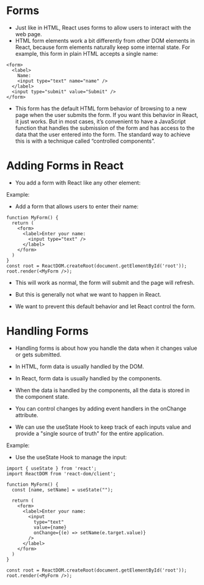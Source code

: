 # Forms

- Just like in HTML, React uses forms to allow users to interact with the web page.
- HTML form elements work a bit differently from other DOM elements in React, because form elements naturally keep some internal state. For example, this form in plain HTML accepts a single name:

```
<form>
  <label>
    Name:
    <input type="text" name="name" />
  </label>
  <input type="submit" value="Submit" />
</form>
```

- This form has the default HTML form behavior of browsing to a new page when the user submits the form. If you want this behavior in React, it just works. But in most cases, it’s convenient to have a JavaScript function that handles the submission of the form and has access to the data that the user entered into the form. The standard way to achieve this is with a technique called “controlled components”.

# Adding Forms in React

- You add a form with React like any other element:

Example:

- Add a form that allows users to enter their name:

```
function MyForm() {
  return (
    <form>
      <label>Enter your name:
        <input type="text" />
      </label>
    </form>
  )
}
const root = ReactDOM.createRoot(document.getElementById('root'));
root.render(<MyForm />);
```

- This will work as normal, the form will submit and the page will refresh.

- But this is generally not what we want to happen in React.

- We want to prevent this default behavior and let React control the form.

# Handling Forms

- Handling forms is about how you handle the data when it changes value or gets submitted.

- In HTML, form data is usually handled by the DOM.

- In React, form data is usually handled by the components.

- When the data is handled by the components, all the data is stored in the component state.

- You can control changes by adding event handlers in the onChange attribute.

- We can use the useState Hook to keep track of each inputs value and provide a "single source of truth" for the entire application.

Example:

- Use the useState Hook to manage the input:

```
import { useState } from 'react';
import ReactDOM from 'react-dom/client';

function MyForm() {
  const [name, setName] = useState("");

  return (
    <form>
      <label>Enter your name:
        <input
          type="text"
          value={name}
          onChange={(e) => setName(e.target.value)}
        />
      </label>
    </form>
  )
}

const root = ReactDOM.createRoot(document.getElementById('root'));
root.render(<MyForm />);
```
